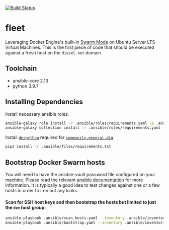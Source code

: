 [![Build Status](https://drone.kiwi-labs.net/api/badges/Diesel-Net/fleet/status.svg)](https://drone.kiwi-labs.net/Diesel-Net/fleet)

# fleet
Leveraging Docker Engine's built-in [Swarm Mode](https://docs.docker.com/engine/swarm/) on Ubuntu Server LTS Virtual Machines. This is the first piece of code that should be executed against a fresh host on the `diesel.net` domain

## Toolchain

- ansible-core 2.13
- python 3.9.7

## Installing Dependencies

Install necessary ansible roles.
```bash
ansible-galaxy role install -r .ansible/roles/requirements.yaml -p .ansible/roles --force
ansible-galaxy collection install -r .ansible/roles/requirements.yaml --force
```

Install [`dnspython`](https://www.dnspython.org/) required for [`community.general.dig`](https://docs.ansible.com/ansible/latest/collections/community/general/dig_lookup.html)
```bash
pip3 install -r .ansible/files/requirements.txt
```

## Bootstrap Docker Swarm hosts

You will need to have the ansible-vault password file configured on your machine. Please read the relevant [ansible documentation](https://docs.ansible.com/ansible/latest/user_guide/vault.html#setting-a-default-password-source) for more information. It is typically a good idea to test changes against one or a few hosts in order to iron out any kinks.


#### Scan for SSH host keys and then bootstrap the hosts but limited to just the `dev` host group:
```bash
ansible-playbook .ansible/scan_hosts.yaml --inventory .ansible/inventories/proxmox.yaml --limit dev
ansible-playbook .ansible/bootstrap.yaml --inventory .ansible/inventories/proxmox.yaml --limit dev
```
